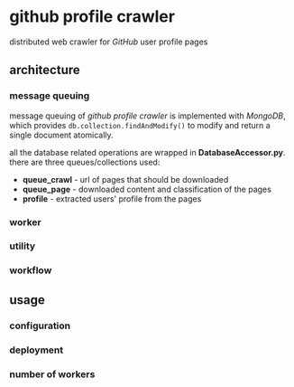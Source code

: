 # github profile crawler

distributed web crawler for *GitHub* user profile pages


## architecture

### message queuing

message queuing of *github profile crawler* is implemented with *MongoDB*, which provides `db.collection.findAndModify()` to modify and return a single document atomically.

all the database related operations are wrapped in **DatabaseAccessor.py**. there are three queues/collections used:

* **queue_crawl** - url of pages that should be downloaded
* **queue_page** - downloaded content and classification of the pages
* **profile** - extracted users' profile from the pages

### worker

### utility

### workflow


## usage

### configuration

### deployment

### number of workers

